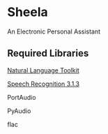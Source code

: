 # Sheela
An Electronic Personal Assistant

<h2>Required Libraries</h2>
<p><a href="http://www.nltk.org/">Natural Language Toolkit</a></p>
<p><a href = "https://pypi.python.org/pypi/SpeechRecognition/">Speech Recognition 3.1.3</a></p> 
<p>PortAudio</p>
<p>PyAudio</p>
<p>flac</p>


